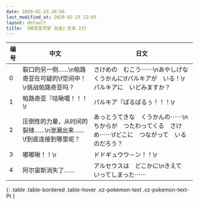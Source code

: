 ```yaml
---
date: 2020-02-23 20:56
last_modified_at: 2020-02-23 22:03
layout: default
title: 《精灵宝可梦 白金》文本 237
---
```

| 编号 | 中文 | 日文 |
| ---- | ---- | ---- |
| 0 | 裂口的另一侧……\n帕路奇亚在可疑的\f空间中！\r挑战帕路奇亚吗？ | さけめの　むこう⋯⋯\nあやしげな　くうかんに\fパルキアが　いる！\rパルキアに　いどみますか？ |
| 1 | 帕路奇亚『咕啾噶！！！\r | パルキア『ぱるぱるぅ！！！\r |
| 2 | 压倒性的力量，从时间的裂缝……\n泄漏出来……\f到底连接到哪里呢？ | あっとうてきな　くうかんの⋯⋯\nちからが　つたわってくる　さけめ⋯⋯\fどこに　つながって　いるのだろう？ |
| 3 | 嘟嘟啾！！\r | ドドギュウウ－ン！！\r |
| 4 | 阿尔宙斯消失了…… | アルセウスは　どこかに\nきえて　いってしまった⋯⋯ |
{: .table .table-bordered .table-hover .xz-pokemon-text .xz-pokemon-text-Pt }